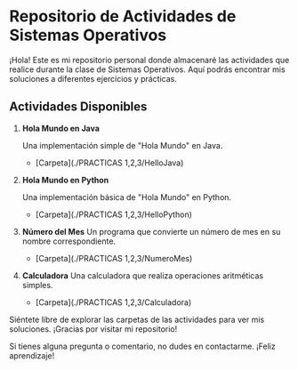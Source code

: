 # Repositorio de Actividades de Sistemas Operativos

¡Hola! Este es mi repositorio personal donde almacenaré las actividades que realice durante la clase de Sistemas Operativos. Aquí podrás encontrar mis soluciones a diferentes ejercicios y prácticas.

## Actividades Disponibles

1. **Hola Mundo en Java**

   Una implementación simple de "Hola Mundo" en Java.
   - [Carpeta](./PRACTICAS 1,2,3/HelloJava)

3. **Hola Mundo en Python**
   
   Una implementación básica de "Hola Mundo" en Python.
   -  [Carpeta](./PRACTICAS 1,2,3/HelloPython)

4. **Número del Mes**
   Un programa que convierte un número de mes en su nombre correspondiente.
   - [Carpeta](./PRACTICAS 1,2,3/NumeroMes)

5. **Calculadora**
   Una calculadora que realiza operaciones aritméticas simples.
   - [Carpeta](./PRACTICAS 1,2,3/Calculadora)

Siéntete libre de explorar las carpetas de las actividades para ver mis soluciones. ¡Gracias por visitar mi repositorio!

Si tienes alguna pregunta o comentario, no dudes en contactarme. ¡Feliz aprendizaje!
